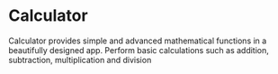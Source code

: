 # Calculator
Calculator provides simple and advanced mathematical functions in a beautifully designed app.   Perform basic calculations such as addition, subtraction, multiplication and division

